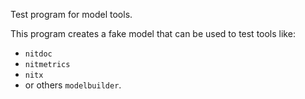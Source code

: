 Test program for model tools.

This program creates a fake model that can be used to test tools like:

* `nitdoc`
* `nitmetrics`
* `nitx`
* or others `modelbuilder`.

